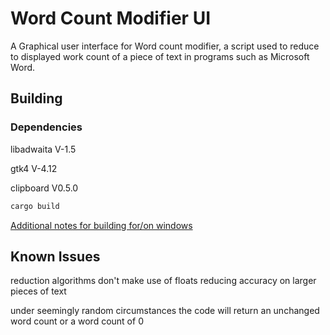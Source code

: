 # Word Count Modifier UI

A Graphical user interface for Word count modifier, a script used to reduce to displayed work count of a piece of text in programs such as Microsoft Word.

## Building

### Dependencies

libadwaita V-1.5

gtk4 V-4.12

clipboard V0.5.0

```bash
cargo build
```

[Additional notes for building for/on windows](https://gtk-rs.org/gtk4-rs/stable/latest/book/installation_windows.html)


## Known Issues

reduction algorithms don't make use of floats reducing accuracy on larger pieces of text

under seemingly random circumstances the code will return an unchanged word count or a word count of 0